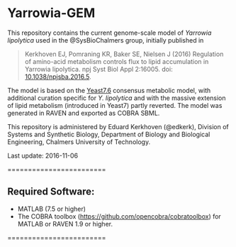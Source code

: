 Yarrowia-GEM
========================

This repository contains the current genome-scale model of _Yarrowia lipolytica_ used in the @SysBioChalmers group, initially 
published in
>Kerkhoven EJ, Pomraning KR, Baker SE, Nielsen J (2016) Regulation of amino-acid metabolism controls flux to lipid accumulation in Yarrowia lipolytica. npj Syst Biol Appl 2:16005. doi: [10.1038/npjsba.2016.5](http://www.nature.com/articles/npjsba20165).

The model is based on the [Yeast7.6](https://sourceforge.net/projects/yeast/) consensus metabolic model, with additional curation specific for _Y. lipolytica_ and with the massive extension of lipid metabolism (introduced in Yeast7) partly reverted. The model was generated in RAVEN and exported as COBRA SBML.

This repository is administered by Eduard Kerkhoven (@edkerk), Division of Systems and Synthetic Biology, Department of Biology and Biological Engineering, Chalmers University of Technology.

Last update: 2016-11-06

========================

## Required Software:

* MATLAB (7.5 or higher)
* The COBRA toolbox (https://github.com/opencobra/cobratoolbox) for MATLAB or RAVEN 1.9 or higher.

========================